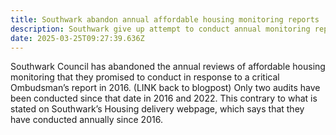 ```yaml
---
title: Southwark abandon annual affordable housing monitoring reports
description: Southwark give up attempt to conduct annual monitoring reports
date: 2025-03-25T09:27:39.636Z
---
```

Southwark Council has abandoned the annual reviews of affordable housing monitoring that they promised to conduct in response to a critical Ombudsman’s report in 2016.  (LINK back to blogpost)
Only two audits have been conducted since that date in 2016 and 2022. This contrary to what is stated on Southwark’s Housing delivery webpage, which says that they have conducted annually since 2016.